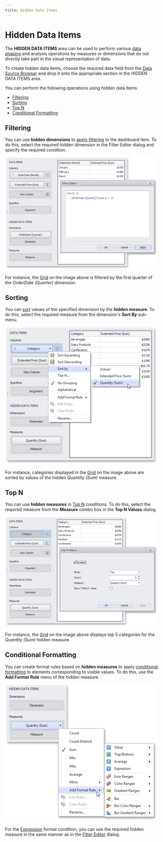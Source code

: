 ```yaml
---
title: Hidden Data Items
---
```

# Hidden Data Items
The **HIDDEN DATA ITEMS** area can be used to perform various [data shaping](../../../../dashboard-for-desktop/articles/dashboard-designer/data-shaping.md) and analysis operations by measures or dimensions that do not directly take part in the visual representation of data.

To create hidden data items, choose the required data field from the [Data Source Browser](../../../../dashboard-for-desktop/articles/dashboard-designer/ui-elements/data-source-browser.md) and drop it onto the appropriate section in the HIDDEN DATA ITEMS area.

You can perform the following operations using hidden data items.
* [Filtering](#filtering)
* [Sorting](#sorting)
* [Top N](#top-n)
* [Conditional Formatting](#conditional-formatting)

## <a name="filtering"/>Filtering
You can use **hidden dimensions** to [apply filtering](../../../../dashboard-for-desktop/articles/dashboard-designer/data-shaping/filtering.md) to the dashboard item. To do this, select the required hidden dimension in the Filter Editor dialog and specify the required condition.

![HiddenDimension_Filtering](../../../images/Img118917.png)

For instance, the [Grid](../../../../dashboard-for-desktop/articles/dashboard-designer/designing-dashboard-items/grid.md) on the image above is filtered by the first quarter of the _OrderDate (Quarter)_ dimension.

## <a name="sorting"/>Sorting
You can [sort](../../../../dashboard-for-desktop/articles/dashboard-designer/data-shaping/sorting.md) values of the specified dimension by the **hidden measure**. To do this, select the required measure from the dimension's **Sort By** sub-menu.

![HiddenMeasure_Sorting](../../../images/Img118918.png)

For instance, categories displayed in the [Grid](../../../../dashboard-for-desktop/articles/dashboard-designer/designing-dashboard-items/grid.md) on the image above are sorted by values of the hidden _Quantity (Sum)_ measure.

## <a name="top-n"/>Top N
You can use **hidden measures** in [Top N](../../../../dashboard-for-desktop/articles/dashboard-designer/data-shaping/top-n.md) conditions. To do this, select the required measure from the **Measure** combo box in the **Top N Values** dialog.

![HiddenMeasure_TopN](../../../images/Img118919.png)

For instance, the [Grid](../../../../dashboard-for-desktop/articles/dashboard-designer/designing-dashboard-items/grid.md) on the image above displays top 5 categories for the _Quantity (Sum)_ hidden measure.

## <a name="conditional-formatting"/>Conditional Formatting
You can create format rules based on **hidden measures** to apply [conditional formatting](../../../../dashboard-for-desktop/articles/dashboard-designer/appearance-customization/conditional-formatting.md) to elements corresponding to visible values. To do this, use the **Add Format Rule** menu of the hidden measure.

![HiddenMeasure_CondtionalFormatting](../../../images/Img118920.png)

For the [Expression](../../../../dashboard-for-desktop/articles/dashboard-designer/appearance-customization/conditional-formatting/expression.md) format condition, you can use the required hidden measure in the same manner as in the [Filter Editor](#filtering) dialog.